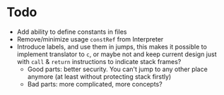 # Todo
- Add ability to define constants in files
- Remove/minimize usage `constRef` from Interpreter
- Introduce labels, and use them in jumps, this makes it possible to implement translator to `c`,
  or maybe not and keep current design just with `call` & `return` instructions to indicate stack frames?
  - Good parts: better security. You can't jump to any other place anymore (at least without protecting stack firstly)
  - Bad parts: more complicated, more concepts?
